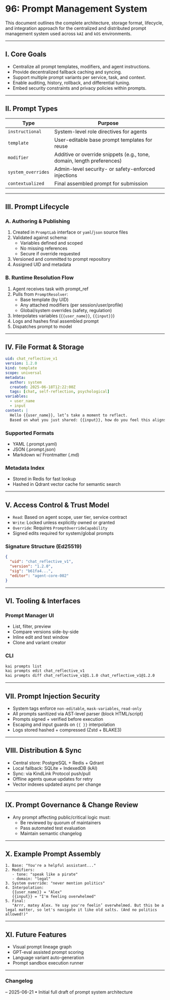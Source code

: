 # 96: Prompt Management System

This document outlines the complete architecture, storage format, lifecycle, and integration approach for the centralized and distributed prompt management system used across `kAI` and `kOS` environments.

---

## I. Core Goals

- Centralize all prompt templates, modifiers, and agent instructions.
- Provide decentralized fallback caching and syncing.
- Support multiple prompt variants per service, task, and context.
- Enable auditing, history, rollback, and differential tuning.
- Embed security constraints and privacy policies within prompts.

---

## II. Prompt Types

| Type              | Purpose                                                                 |
|-------------------|-------------------------------------------------------------------------|
| `instructional`   | System-level role directives for agents                                 |
| `template`        | User-editable base prompt templates for reuse                           |
| `modifier`        | Additive or override snippets (e.g., tone, domain, length preferences)  |
| `system_overrides`| Admin-level security- or safety-enforced injections                     |
| `contextualized`  | Final assembled prompt for submission                                   |

---

## III. Prompt Lifecycle

### A. Authoring & Publishing

1. Created in `PromptLab` interface or `yaml`/`json` source files
2. Validated against schema:
   - Variables defined and scoped
   - No missing references
   - Secure if override requested
3. Versioned and committed to prompt repository
4. Assigned UID and metadata

### B. Runtime Resolution Flow

1. Agent receives task with prompt_ref
2. Pulls from `PromptResolver`:
   - Base template (by UID)
   - Any attached modifiers (per session/user/profile)
   - Global/system overrides (safety, regulation)
3. Interpolates variables (`{{user_name}}`, `{{input}}`)
4. Logs and hashes final assembled prompt
5. Dispatches prompt to model

---

## IV. File Format & Storage

```yaml
uid: chat_reflective_v1
version: 1.2.0
kind: template
scope: universal
metadata:
  author: system
  created: 2025-06-18T12:22:00Z
  tags: [chat, self-reflection, psychological]
variables:
  - user_name
  - input
content: |
  Hello {{user_name}}, let’s take a moment to reflect.
  Based on what you just shared: {{input}}, how do you feel this aligns with your goals?
```

### Supported Formats
- YAML (.prompt.yaml)
- JSON (.prompt.json)
- Markdown w/ Frontmatter (.md)

### Metadata Index
- Stored in Redis for fast lookup
- Hashed in Qdrant vector cache for semantic search

---

## V. Access Control & Trust Model

- `Read`: Based on agent scope, user tier, service contract
- `Write`: Locked unless explicitly owned or granted
- `Override`: Requires `PromptOverrideCapability`
- Signed edits required for system/global prompts

### Signature Structure (Ed25519)
```json
{
  "uid": "chat_reflective_v1",
  "version": "1.2.0",
  "sig": "b61fa4...",
  "editor": "agent-core-002"
}
```

---

## VI. Tooling & Interfaces

### Prompt Manager UI
- List, filter, preview
- Compare versions side-by-side
- Inline edit and test window
- Clone and variant creator

### CLI
```bash
kai prompts list
kai prompts edit chat_reflective_v1
kai prompts diff chat_reflective_v1@1.1.0 chat_reflective_v1@1.2.0
```

---

## VII. Prompt Injection Security

- System tags enforce `non-editable`, `mask-variables`, `read-only`
- All prompts sanitized via AST-level parser (block HTML/script)
- Prompts signed + verified before execution
- Escaping and input guards on `{{ }}` interpolation
- Logs stored hashed + compressed (Zstd + BLAKE3)

---

## VIII. Distribution & Sync

- Central store: PostgreSQL + Redis + Qdrant
- Local fallback: SQLite + IndexedDB (kAI)
- Sync: via KindLink Protocol push/pull
- Offline agents queue updates for retry
- Vector indexes updated async per change

---

## IX. Prompt Governance & Change Review

- Any prompt affecting public/critical logic must:
  - Be reviewed by quorum of maintainers
  - Pass automated test evaluation
  - Maintain semantic changelog

---

## X. Example Prompt Assembly

```text
1. Base: "You're a helpful assistant..."
2. Modifiers:
   - tone: "speak like a pirate"
   - domain: "legal"
3. System override: "never mention politics"
4. Interpolation:
   {{user_name}} = "Alex"
   {{input}} = "I'm feeling overwhelmed"
5. Final:
   "Arrr, matey Alex. Ye say you're feelin’ overwhelmed. But this be a legal matter, so let's navigate it like old salts. (And no politics allowed!)"
```

---

## XI. Future Features

- Visual prompt lineage graph
- GPT-eval assisted prompt scoring
- Language variant auto-generation
- Prompt sandbox execution runner

---

### Changelog
– 2025-06-21 • Initial full draft of prompt system architecture

